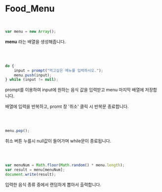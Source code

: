 # Food_Menu

<br>

```javascript
var menu = new Array();
```

<b>menu</b> 라는 배열을 생성해줍니다.

<br><br>

```javascript
do {
	input = prompt("먹고싶은 메뉴를 입력하시오.");
	menu.push(input);
} while (input != null);
```

prompt를 이용하여 input에 원하는 음식 값을 입력받고 menu 마지막 배열에 저장합니다.

배열에 입력을 반복하고, promt 창 '취소' 클릭 시 반복문 종료합니다.

<br><br>

```javascript
menu.pop();
```

취소 버튼 누를시 null값이 들어가며 while문이 종료됩니다.

<br><br>

```javascript
var menuNum = Math.floor(Math.random() * menu.length);
var result = menu[menuNum];
document.write(result);
```

입력한 음식 종류 중에서 랜덤하게 뽑아서 출력합니다.

<br><br>
